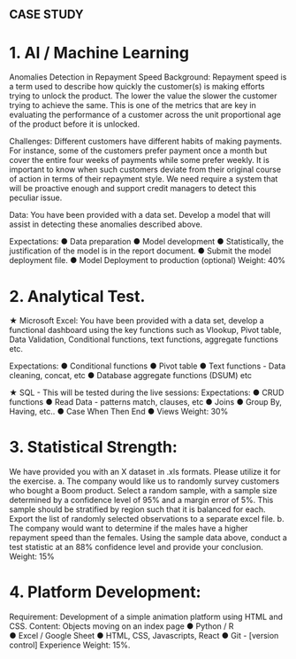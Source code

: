 ## CASE STUDY
# 1. AI / Machine Learning
Anomalies Detection in Repayment Speed
Background: Repayment speed is a term used to describe how quickly the customer(s) is making efforts trying to unlock the product. The lower the value the slower the customer trying to achieve the same. This is one of the metrics that are key in evaluating the performance of a customer across the unit proportional age of the product before it is unlocked.

Challenges: Different customers have different habits of making payments. For instance, some of the customers prefer payment once a month but cover the entire four weeks of payments while some prefer weekly. It is important to know when such customers deviate from their original course of action in terms of their repayment style. We need require a system that will be proactive enough and support credit managers to detect this peculiar issue.

Data: You have been provided with a data set. Develop a model that will assist in detecting these anomalies described above.

Expectations: 
●	Data preparation
●	Model development
●	Statistically, the justification of the model is in the report document.
●	Submit the model deployment file.
●	Model Deployment to production (optional) 
Weight: 40%

# 2. Analytical Test. 
★	Microsoft Excel: You have been provided with a data set, develop a functional dashboard using the key functions such as Vlookup, Pivot table, Data Validation, Conditional functions, text functions, aggregate functions etc.

Expectations:
●	Conditional functions
●	Pivot table
●	Text functions - Data cleaning, concat, etc
●	Database aggregate functions (DSUM) etc 

★	SQL - This will be tested during the live sessions: 
Expectations:
●	CRUD functions
●	Read Data - patterns match, clauses, etc
●	Joins
●	Group By, Having, etc..
●	Case When Then End
●	Views 
Weight: 30%

# 3. Statistical Strength:
We have provided you with an X dataset in .xls formats. Please utilize it for the exercise.
a.	The company would like us to randomly survey customers who bought a Boom product. Select a random sample, with a sample size determined by a confidence level of 95% and a margin error of 5%. This sample should be stratified by region such that it is balanced for each. Export the list of randomly selected observations to a separate excel file.
b.	The company would want to determine if the males have a higher repayment speed than the females. Using the sample data above, conduct a test statistic at an 88% confidence level and provide your conclusion.
Weight: 15%

# 4. Platform Development:
Requirement: Development of a simple animation platform using HTML and CSS. 
Content: Objects moving on an index page
●	Python / R  
●	Excel / Google Sheet
●	HTML, CSS, Javascripts, React
●	Git - [version control] Experience
Weight: 15%.

